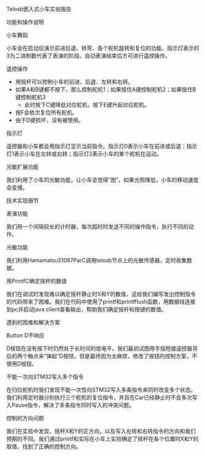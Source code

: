 Telosb嵌入式小车实验报告

功能和操作说明

小车舞蹈

小车会在启动后演示前进后退、转弯、各个舵机旋转和复位的功能。指示灯表示的3为二进制数代表了表演的阶段。自动表演结束后方可进行遥控操作。

遥控操作

- 用摇杆可以控制小车的前进、后退、左转和右转。
- 如果A和B键都不按下，那么控制舵机1；如果按住A键控制舵机2；如果按住B键控制舵机3
  - 此时按下C键降低对应舵机，按下E键升起对应舵机。
- 按F会依次复位所有舵机。
- 由于D键损坏，没有被使用。

指示灯

遥控器和小车都会用指示灯显示当前指令。指示灯0表示小车在前进或后退；指示灯1表示小车在左转或右转；指示灯2表示小车的某个舵机在运动。

光敏扩展功能

我们利用了小车的光敏功能，让小车会觉得“困”。如果光照降低，小车的移动速度会变慢。

技术实现细节

表演功能

我们用一个间隔较长的计时器，每次超时时发送不同的操作指令，执行不同的动作。

光敏功能

我们利用HamamatsuS1087ParC调用telosb节点上的光敏传感器，定时收集数据。

用PrintfC确定摇杆的数值

我们在调试时发现难以确定摇杆静止时X和Y的数值，这给我们编写发出控制指令的代码带来了困难。我们在代码中使用了printf和printfflush函数，用数据线连接到pc并启动java client查看输出，帮助我们确定摇杆和按键的数值。

遇到的困难和解决方案

Button D不响应

D按钮在没有按下时仍然处于长时间的低电平。我们最初试图用手指短接遥控器背后的两个触点来“弹起”D按钮，但是最终因为太麻烦，修改了按钮的控制方案，不使用D按钮。

不能一次向STM32写入多个指令

在归位舵机时我们发现不能一次性向STM32写入多条指令来同时改变多个状态。我们利用定时器分别执行三个舵机的复位指令，并且在Car已经静止时不会多次写入Pause指令，解决了多条指令同时写入的冲突问题。

控制的方向问题

我们在实验中发现，摇杆X和Y的正方向，以及写入左转和右转指令的方向和我们预期的不同。我们通过printf和实际在小车上实验确定了摇杆在各个位置时X和Y的取值，找到了正确的控制方向。
